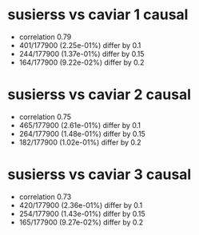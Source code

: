 # susierss vs caviar  1 causal

- correlation 0.79
- 401/177900 (2.25e-01%) differ by 0.1
- 244/177900 (1.37e-01%) differ by 0.15
- 164/177900 (9.22e-02%) differ by 0.2


# susierss vs caviar  2 causal

- correlation 0.75
- 465/177900 (2.61e-01%) differ by 0.1
- 264/177900 (1.48e-01%) differ by 0.15
- 182/177900 (1.02e-01%) differ by 0.2


# susierss vs caviar  3 causal

- correlation 0.73
- 420/177900 (2.36e-01%) differ by 0.1
- 254/177900 (1.43e-01%) differ by 0.15
- 165/177900 (9.27e-02%) differ by 0.2


